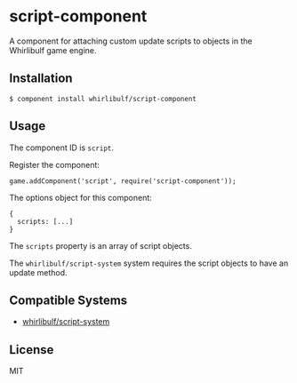 
# script-component

A component for attaching custom update scripts to objects in the Whirlibulf game engine.


## Installation

    $ component install whirlibulf/script-component


## Usage

The component ID is `script`.

Register the component:

    game.addComponent('script', require('script-component'));

The options object for this component:

    {
      scripts: [...]
    }

The `scripts` property is an array of script objects.

The `whirlibulf/script-system` system requires the script objects to have an update method.


## Compatible Systems

* [whirlibulf/script-system](http://github.com/whirlibulf/script-system)

## License

  MIT
